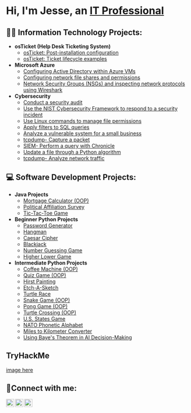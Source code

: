 <h1>Hi, I'm Jesse, an <a href="https://linkedin.com/in/JesseByun">IT Professional</a></h1>

<h2>👨‍💻 Information Technology Projects:</h2>

- <b>osTicket (Help Desk Ticketing System)</b>
  - [osTicket: Post-installation configuration](https://github.com/jessebyun/post-install-config)
  - [osTicket: Ticket lifecycle examples](https://github.com/jessebyun/ticket-lifecycle)
- <b>Microsoft Azure</b>
  - [Configuring Active Directory within Azure VMs](https://github.com/jessebyun/configure-ad)
  - [Configuring network file shares and permissions](https://github.com/jessebyun/configure-Fileshares)
  - [Network Security Groups (NSGs) and inspecting network protocols using Wireshark](https://github.com/jessebyun/azure-network-protocols)
- <b>Cybersecurity</b>
  - [Conduct a security audit](https://github.com/jessebyun/security-audit)
  - [Use the NIST Cybersecurity Framework to respond to a security incident](https://github.com/jessebyun/NIST-CSF-respond-security-incident)
  - [Use Linux commands to manage file permissions](https://github.com/jessebyun/Linux-file-permissions.git)
  - [Apply filters to SQL queries](https://github.com/jessebyun/filters-SQL.git)
  - [Analyze a vulnerable system for a small business](https://github.com/jessebyun/analyze-vulnerability.git)
  - [tcpdump- Capture a packet](https://github.com/jessebyun/capture_packet_tcpdump)
  - [SIEM- Perform a query with Chronicle](https://github.com/jessebyun/query_chronicle)
  - [Update a file through a Python algorithm](https://github.com/jessebyun/update_file_python_algorithm)
  - [tcpdump- Analyze network traffic](https://github.com/jessebyun/tcpdump_analyze_traffic)

<h2>💻 Software Development Projects:</h2>

- <b>Java Projects</b>
  - [Mortgage Calculator (OOP)](https://github.com/jessebyun/java_mortgage_calculator)
  - [Political Affiliation Survey](https://github.com/jessebyun/political_affiliation_survey)
  - [Tic-Tac-Toe Game](https://github.com/jessebyun/tic-tac-toe_java)
- <b>Beginner Python Projects</b>
  - [Password Generator](https://github.com/jessebyun/python_password_generator)
  - [Hangman](https://github.com/jessebyun/hangman)
  - [Caesar Cipher](https://github.com/jessebyun/caesar_cipher)
  - [Blackjack](https://github.com/jessebyun/blackjack)
  - [Number Guessing Game](https://github.com/jessebyun/number_guessing_game)
  - [Higher Lower Game](https://github.com/jessebyun/higher_lower_game)
- <b>Intermediate Python Projects</b>
  - [Coffee Machine (OOP)](https://github.com/jessebyun/coffee_machine)
  - [Quiz Game (OOP)](https://github.com/jessebyun/quiz_game)
  - [Hirst Painting](https://github.com/jessebyun/hirst_painting)
  - [Etch-A-Sketch](https://github.com/jessebyun/etch_sketch)
  - [Turtle Race](https://github.com/jessebyun/turtle_race)
  - [Snake Game (OOP)](https://github.com/jessebyun/snake_game)
  - [Pong Game (OOP)](https://github.com/jessebyun/pong_game)
  - [Turtle Crossing (OOP)](https://github.com/jessebyun/turtle_crossing)
  - [U.S. States Game](https://github.com/jessebyun/us_states_game)
  - [NATO Phonetic Alphabet](https://github.com/jessebyun/nato_phonetic_alphabet)
  - [Miles to Kilometer Converter](https://github.com/jessebyun/miles_km_converter)
  - [Using Baye's Theorem in AI Decision-Making](https://github.com/jessebyun/bayes_theorem)

<h2>TryHackMe</h2>
<a href="https://tryhackme.com/r/p/mikasa55">
    image here
</a>


<h2>🤳Connect with me:</h2>

[<img align="left" alt="Jesse | Twitter" width="22px" src="https://cdn.jsdelivr.net/npm/simple-icons@v3/icons/twitter.svg" />][twitter]
[<img align="left" alt="Jesse | LinkedIn" width="22px" src="https://cdn.jsdelivr.net/npm/simple-icons@v3/icons/linkedin.svg" />][linkedin]
[<img align="left" alt="Jesse | Instagram" width="22px" src="https://cdn.jsdelivr.net/npm/simple-icons@v3/icons/instagram.svg" />][instagram]

[twitter]: https://twitter.com/
[instagram]: https://www.instagram.com/
[linkedin]: https://linkedin.com/in/JesseByun
